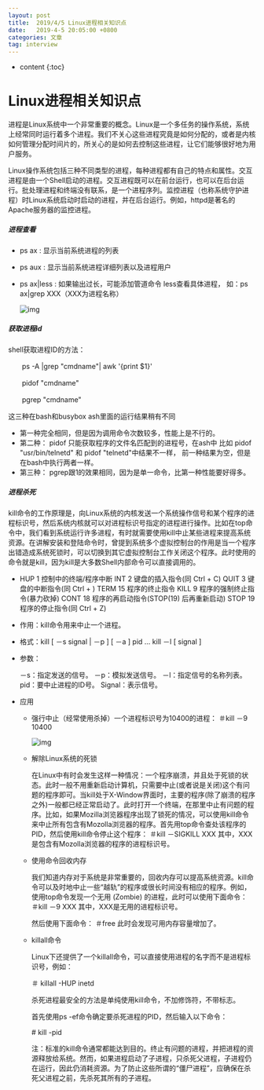 ```yaml
---
layout: post
title:  2019/4/5 Linux进程相关知识点
date:   2019-4-5 20:05:00 +0800
categories: 文章
tag: interview
---
```


* content
{:toc}
# Linux进程相关知识点

​        进程是Linux系统中一个非常重要的概念。Linux是一个多任务的操作系统，系统上经常同时运行着多个进程。我们不关心这些进程究竟是如何分配的，或者是内核如何管理分配时间片的，所关心的是如何去控制这些进程，让它们能够很好地为用户服务。

​        Linux操作系统包括三种不同类型的进程，每种进程都有自己的特点和属性。交互进程是由一个Shell启动的进程。交互进程既可以在前台运行，也可以在后台运行。批处理进程和终端没有联系，是一个进程序列。监控进程（也称系统守护进程）时Linux系统启动时启动的进程，并在后台运行。例如，httpd是著名的Apache服务器的监控进程。  

##### 进程查看

- ps ax : 显示当前系统进程的列表

- ps aux : 显示当前系统进程详细列表以及进程用户

- ps ax|less : 如果输出过长，可能添加管道命令 less查看具体进程， 如：ps ax|grep XXX（XXX为进程名称）

  ![img](https://wx1.sinaimg.cn/mw1024/0066mMjily1g1s4gaqnwej30iu02kjr5.jpg)

##### 获取进程id

shell获取进程ID的方法：

　　ps -A |grep "cmdname"| awk '{print $1}'

　　pidof "cmdname"

　　pgrep "cmdname"

这三种在bash和busybox ash里面的运行结果稍有不同

- 第一种完全相同，但是因为调用命令次数较多，性能上是不行的。
- 第二种： pidof 只能获取程序的文件名匹配到的进程号，在ash中 比如 pidof "usr/bin/telnetd" 和 pidof "telnetd"中结果不一样， 前一种结果为空，但是在bash中执行两者一样。
- 第三种： pgrep跟1的效果相同，因为是单一命令，比第一种性能要好得多。

##### 进程杀死

kill命令的工作原理是，向Linux系统的内核发送一个系统操作信号和某个程序的进程标识号，然后系统内核就可以对进程标识号指定的进程进行操作。比如在top命令中，我们看到系统运行许多进程，有时就需要使用kill中止某些进程来提高系统资源。在讲解安装和登陆命令时，曾提到系统多个虚拟控制台的作用是当一个程序出错造成系统死锁时，可以切换到其它虚拟控制台工作关闭这个程序。此时使用的命令就是kill，因为kill是大多数Shell内部命令可以直接调用的。

- HUP 1 控制中的终端/程序中断 
  INT 2 键盘的插入指令(同 Ctrl + C) 
  QUIT 3 键盘的中断指令(同 Ctrl + \) 
  TERM 15 程序的终止指令 
  KILL 9 程序的强制终止指令(暴力砍掉) 
  CONT 18 程序的再启动指令(STOP(19) 后再重新启动) 
  STOP 19 程序的停止指令(同 Ctrl + Z)

- 作用：kill命令用来中止一个进程。

- 格式：kill [ －s signal | －p ] [ －a ] pid ... 
             kill －l [ signal ] 

- 参数：

  －s：指定发送的信号。 
  －p：模拟发送信号。 
  －l：指定信号的名称列表。 
  pid：要中止进程的ID号。 
  Signal：表示信号。

- 应用

  - 强行中止（经常使用杀掉）一个进程标识号为10400的进程： 
    ＃kill －9 10400   

    ![img](https://wx3.sinaimg.cn/mw1024/0066mMjily1g1s4garfx4j30ia03tq2p.jpg)

  - 解除Linux系统的死锁 

    在Linux中有时会发生这样一种情况：一个程序崩溃，并且处于死锁的状态。此时一般不用重新启动计算机，只需要中止(或者说是关闭)这个有问题的程序即可。当kill处于X-Window界面时，主要的程序(除了崩溃的程序之外)一般都已经正常启动了。此时打开一个终端，在那里中止有问题的程序。比如，如果Mozilla浏览器程序出现了锁死的情况，可以使用kill命令来中止所有包含有Mozolla浏览器的程序。首先用top命令查处该程序的 PID，然后使用kill命令停止这个程序： 
    ＃kill －SIGKILL XXX 
    其中，XXX是包含有Mozolla浏览器的程序的进程标识号。 

  - 使用命令回收内存

    我们知道内存对于系统是非常重要的，回收内存可以提高系统资源。kill命令可以及时地中止一些“越轨”的程序或很长时间没有相应的程序。例如，使用top命令发现一个无用 (Zombie) 的进程，此时可以使用下面命令： 
    ＃kill －9 XXX 
    其中，XXX是无用的进程标识号。 

    然后使用下面命令： 
    ＃free 
    此时会发现可用内存容量增加了。

  - killall命令

    Linux下还提供了一个killall命令，可以直接使用进程的名字而不是进程标识号，例如：

    ＃ killall -HUP inetd 

    杀死进程最安全的方法是单纯使用kill命令，不加修饰符，不带标志。 

      首先使用ps -ef命令确定要杀死进程的PID，然后输入以下命令： 

    \# kill -pid   

    注：标准的kill命令通常都能达到目的。终止有问题的进程，并把进程的资源释放给系统。然而，如果进程启动了子进程，只杀死父进程，子进程仍在运行，因此仍消耗资源。为了防止这些所谓的“僵尸进程”，应确保在杀死父进程之前，先杀死其所有的子进程。

